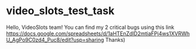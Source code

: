 # video_slots_test_task
Hello, VideoSlots team!
You can find my 2 critical bugs using this link https://docs.google.com/spreadsheets/d/1aHTEnZdlD2mtiaFPj4ws1XVRWhU_AgPo9C0zd4_Puc8/edit?usp=sharing 
Thanks)
